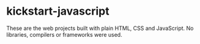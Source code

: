 # kickstart-javascript

These are the web projects built with plain HTML, CSS and JavaScript. No libraries, compilers or frameworks were used.
